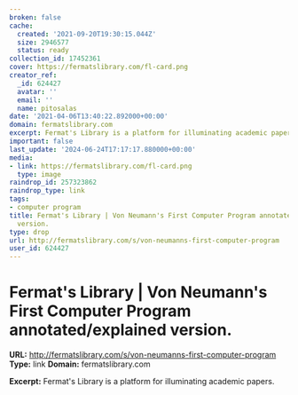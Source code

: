 ```yaml
---
broken: false
cache:
  created: '2021-09-20T19:30:15.044Z'
  size: 2946577
  status: ready
collection_id: 17452361
cover: https://fermatslibrary.com/fl-card.png
creator_ref:
  _id: 624427
  avatar: ''
  email: ''
  name: pitosalas
date: '2021-04-06T13:40:22.892000+00:00'
domain: fermatslibrary.com
excerpt: Fermat's Library is a platform for illuminating academic papers.
important: false
last_update: '2024-06-24T17:17:17.880000+00:00'
media:
- link: https://fermatslibrary.com/fl-card.png
  type: image
raindrop_id: 257323862
raindrop_type: link
tags:
- computer program
title: Fermat's Library | Von Neumann's First Computer Program annotated/explained
  version.
type: drop
url: http://fermatslibrary.com/s/von-neumanns-first-computer-program
user_id: 624427
---
```


# Fermat's Library | Von Neumann's First Computer Program annotated/explained version.

**URL:** http://fermatslibrary.com/s/von-neumanns-first-computer-program
**Type:** link
**Domain:** fermatslibrary.com

**Excerpt:** Fermat's Library is a platform for illuminating academic papers.
